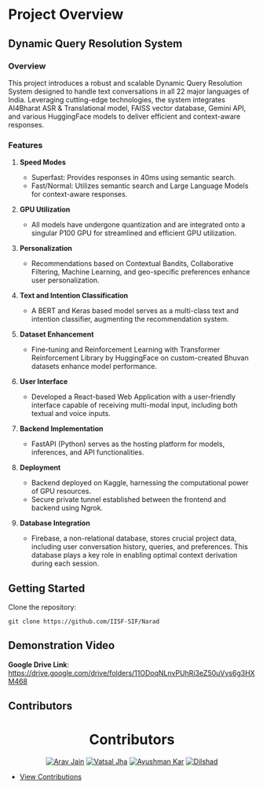 # Project Overview

## Dynamic Query Resolution System

### Overview
This project introduces a robust and scalable Dynamic Query Resolution System designed to handle text conversations in all 22 major languages of India. Leveraging cutting-edge technologies, the system integrates AI4Bharat ASR & Translational model, FAISS vector database, Gemini API, and various HuggingFace models to deliver efficient and context-aware responses.

### Features

1. **Speed Modes**
   - Superfast: Provides responses in 40ms using semantic search.
   - Fast/Normal: Utilizes semantic search and Large Language Models for context-aware responses.

2. **GPU Utilization**
   - All models have undergone quantization and are integrated onto a singular P100 GPU for streamlined and efficient GPU utilization.

3. **Personalization**
   - Recommendations based on Contextual Bandits, Collaborative Filtering, Machine Learning, and geo-specific preferences enhance user personalization.

4. **Text and Intention Classification**
   - A BERT and Keras based model serves as a multi-class text and intention classifier, augmenting the recommendation system.

5. **Dataset Enhancement**
   - Fine-tuning and Reinforcement Learning with Transformer Reinforcement Library by HuggingFace on custom-created Bhuvan datasets enhance model performance.

6. **User Interface**
   - Developed a React-based Web Application with a user-friendly interface capable of receiving multi-modal input, including both textual and voice inputs.

7. **Backend Implementation**
   - FastAPI (Python) serves as the hosting platform for models, inferences, and API functionalities.

8. **Deployment**
   - Backend deployed on Kaggle, harnessing the computational power of GPU resources.
   - Secure private tunnel established between the frontend and backend using Ngrok.

9. **Database Integration**
   - Firebase, a non-relational database, stores crucial project data, including user conversation history, queries, and preferences. This database plays a key role in enabling optimal context derivation during each session.

## Getting Started

Clone the repository:
   ```
   git clone https://github.com/IISF-SIF/Narad
   ```

## Demonstration Video

   **Google Drive Link**: https://drive.google.com/drive/folders/11ODoqNLnvPUhRi3eZ50uVys6g3HXM468

## Contributors

<div align="center">

# Contributors

[![Arav Jain](https://img.shields.io/badge/Arav_Jain-%E2%9D%A4%EF%B8%8F-brightgreen)](https://github.com/AravJain007)
[![Vatsal Jha](https://img.shields.io/badge/Vatsal_Jha-%E2%9D%A4%EF%B8%8F-blue)](https://github.com/Vatsal-Jha256)
[![Ayushman Kar](https://img.shields.io/badge/Ayushman_Kar-%E2%9D%A4%EF%B8%8F-red)](https://github.com/KarAyushman)
[![Dilshad](https://img.shields.io/badge/Dilshad-%E2%9D%A4%EF%B8%8F-orange)](https://github.com/DILSHAD477)

</div>


- [View Contributions](CONTRIBUTORS.md)
